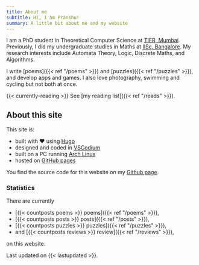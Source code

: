 ```yaml
---
title: About me
subtitle: Hi, I am Pranshu!
summary: A little bit about me and my website
---
```


I am a PhD student in Theoretical Computer Science at [TIFR, Mumbai](https://www.tifr.res.in/). Previously, I did my undergraduate studies in Maths at [IISc, Bangalore](https://iisc.ac.in). My research interests include Automata Theory, Logic, Discrete Maths, and Algorithms.

I write [poems]({{< ref "/poems" >}}) and [puzzles]({{< ref "/puzzles" >}}), and develop apps and games. I also love  photography, swimming and cycling but not both at once.

{{< currently-reading >}}
See [my reading list]({{< ref "/reads" >}}).

## About this site

This site is: 

- built with :heart: using [Hugo](https://gohugo.io)
- designed and coded in [VSCodium](https://vscodium.com/) 
- built on a PC running [Arch Linux](https://archlinux.org/)
- hosted on [GitHub pages](https://pages.github.com/)

You find the source code for this website on my [Github page](https://github.com/pranshugaba/).

### Statistics

There are currently

- [{{< countposts poems >}} poems]({{< ref "/poems" >}}),
- [{{< countposts posts >}} posts]({{< ref "/posts" >}}),
- [{{< countposts puzzles >}} puzzles]({{< ref "/puzzles" >}}),
- and [{{< countposts reviews >}} review]({{< ref "/reviews" >}}),

on this website.

Last updated on {{< lastupdated >}}.
